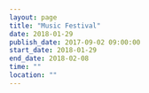 ```yaml
---
layout: page
title: "Music Festival"
date: 2018-01-29
publish_date: 2017-09-02 09:00:00
start_date: 2018-01-29
end_date: 2018-02-08
time: ""
location: ""
---
```


